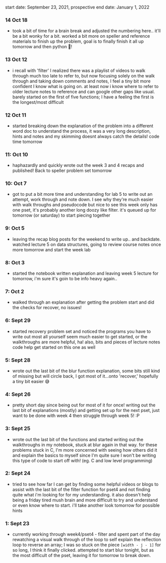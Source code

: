 start date: September 23, 2021, prospective end date: January 1, 2022

### 14 Oct 18
- took a bit of time for a brain break and adjusted the numbering here.. it'll be a bit wonky for a bit. worked a bit more on speller and reference materials to finish up the problem, goal is to finally finish it all up tomorrow  and then python 🐍!

### 13 Oct 12
- i recall with 'filter' I realized there was a playlist of videos to walk through much too late to refer to, but now focusing solely on the walk through and taking down comments and notes, I feel a tiny bit more confident I know what is going on. at least now i know where to refer to older lecture notes to reference and can google other gaps like usual. barely started on the first of five functions; I have a feeling the first is the longest/most difficult

### 12 Oct 11
- started breaking down the explanation of the problem into a different word doc to understand the process, it was a very long description, hints and notes and my skimming doesnt always catch the details! code time tomorrow

### 11: Oct 10
- haphazardly and quickly wrote out the week 3 and 4 recaps and published! Back to speller problem set tomorrow

### 10: Oct 7
- got to put a bit more time and understanding for lab 5 to write out an attempt, work through and note down. I see why they're much easier with walk throughs and pseudocode but nice to see this week only has one pset, it's probably another long doozy like filter. it's queued up for tomorrow (or saturday) to start piecing together

### 9: Oct 5
- leaving the recap blog posts for the weekend to write up.. and backdate. watched lecture 5 on data structures, going to review course notes once more tomorrow and start the week lab

### 8: Oct 3
- started the notebook written explanation and leaving week 5 lecture for tomorrow, i'm sure it's goin to be info heavy again..

### 7: Oct 2
- walked through an explanation after getting the problem start and did the checks for recover, no issues!

### 6: Sept 29
- started recovery problem set and noticed the programs you have to write out most all yourself seem much easier to get started, or the walkthroughs are more helpful, ha! also, bits and pieces of lecture notes code help get started on this one as well

### 5: Sept 28
- wrote out the last bit of the blur function explanation, some bits still kind of missing but will circle back, I got most of it...onto 'recover,' hopefully a tiny bit easier 😅

### 4: Sept 26
- pretty short day since being out for most of it for once! writing out the last bit of explanations (mostly) and getting set up for the next pset, just want to be done with week 4 then struggle through week 5! :P

### 3: Sept 25
- wrote out the last bit of the functions and started writing out the walkthroughs in my notebook, stuck at blur again in that way. for these problems stuck in C, I'm more concerned with seeing how others did it and explain the basics to myself since I'm quite sure I won't be writing this type of code to start off with! (eg. C and low level programming)

### 2: Sept 24
- tried to see how far I can get by finding some helpful videos or blogs to assist with the last bit of the filter function for pset4 and not finding quite what i'm looking for for my understanding. it also doesn't help being a friday tired mush brain and more difficult to try and understand or even know where to start. i'll take another look tomorrow for possible hints

### 1: Sept 23
- currently working through week4/pset4 - filter and spent part of the day rewatching a visual walk through of the loop to self explain the reflection loop to reverse an array; I was so stuck on the piece <code>[width - j - 1]</code> for so long, I think it finally clicked. attempted to start blur tonight, but as the most difficult of the pset, leaving it for tomorrow to break down.
